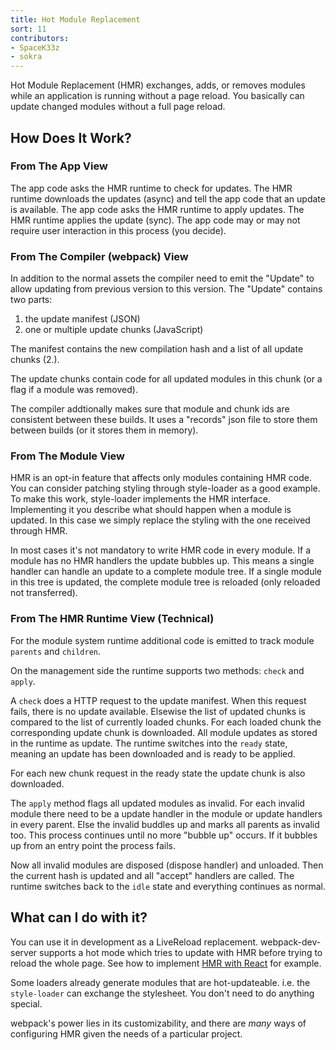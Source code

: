 ```yaml
---
title: Hot Module Replacement
sort: 11
contributors:
- SpaceK33z
- sokra
---
```


Hot Module Replacement (HMR) exchanges, adds, or removes modules while an
application is running without a page reload. You basically can update changed modules without a full page reload.

## How Does It Work?

### From The App View

The app code asks the HMR runtime to check for updates. The HMR runtime downloads the updates (async) and tell the app code that an update is available. The app code asks the HMR runtime to apply updates. The HMR runtime applies the update (sync). The app code may or may not require user interaction in this process (you decide).

### From The Compiler (webpack) View

In addition to the normal assets the compiler need to emit the "Update" to allow updating from previous version to this version. The "Update" contains two parts:

1. the update manifest (JSON)
2. one or multiple update chunks (JavaScript)

The manifest contains the new compilation hash and a list of all update chunks (2.).

The update chunks contain code for all updated modules in this chunk (or a flag if a module was removed).

The compiler addtionally makes sure that module and chunk ids are consistent between these builds. It uses a "records" json file to store them between builds (or it stores them in memory).

### From The Module View

HMR is an opt-in feature that affects only modules containing HMR code. You can consider patching styling through style-loader as a good example. To make this work, style-loader implements the HMR interface. Implementing it you describe what should happen when a module is updated. In this case we simply replace the styling with the one received through HMR.

In most cases it's not mandatory to write HMR code in every module. If a module has no HMR handlers the update bubbles up. This means a single handler can handle an update to a complete module tree. If a single module in this tree is updated, the complete module tree is reloaded (only reloaded not transferred).

### From The HMR Runtime View (Technical)

For the module system runtime additional code is emitted to track module `parents` and `children`.

On the management side the runtime supports two methods: `check` and `apply`.

A `check` does a HTTP request to the update manifest. When this request fails, there is no update available. Elsewise the list of updated chunks is compared to the list of currently loaded chunks. For each loaded chunk the corresponding update chunk is downloaded. All module updates as stored in the runtime as update. The runtime switches into the `ready` state, meaning an update has been downloaded and is ready to be applied.

For each new chunk request in the ready state the update chunk is also downloaded.

The `apply` method flags all updated modules as invalid. For each invalid module there need to be a update handler in the module or update handlers in every parent. Else the invalid buddles up and marks all parents as invalid too. This process continues until no more "bubble up" occurs. If it bubbles up from an entry point the process fails.

Now all invalid modules are disposed (dispose handler) and unloaded. Then the current hash is updated and all "accept" handlers are called. The runtime switches back to the `idle` state and everything continues as normal.

## What can I do with it?

You can use it in development as a LiveReload replacement. webpack-dev-server supports a hot mode which tries to update with HMR before trying to reload the whole page. See how to implement [HMR with React](/guides/hmr-react) for example.

Some loaders already generate modules that are hot-updateable. i.e. the `style-loader` can exchange the stylesheet. You don't need to do anything special.

webpack's power lies in its customizability, and there are *many* ways of configuring HMR given the needs of a particular project.
